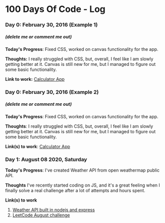 # 100 Days Of Code - Log

### Day 0: February 30, 2016 (Example 1)
##### (delete me or comment me out)

**Today's Progress**: Fixed CSS, worked on canvas functionality for the app.

**Thoughts:** I really struggled with CSS, but, overall, I feel like I am slowly getting better at it. Canvas is still new for me, but I managed to figure out some basic functionality.

**Link to work:** [Calculator App](http://www.example.com)

### Day 0: February 30, 2016 (Example 2)
##### (delete me or comment me out)

**Today's Progress**: Fixed CSS, worked on canvas functionality for the app.

**Thoughts**: I really struggled with CSS, but, overall, I feel like I am slowly getting better at it. Canvas is still new for me, but I managed to figure out some basic functionality.

**Link(s) to work**: [Calculator App](http://www.example.com)


### Day 1: August 08 2020, Saturday

**Today's Progress**: I've created Weather API from open weathermap public API.

**Thoughts** I've recently started coding on JS, and it's a great feeling when I finally solve a real challenge after a lot of attempts and hours spent.

**Link(s) to work**
1. [Weather API built in nodejs and express](https://github.com/peesajagadeesh/Weather-API/commit/c08bf7b0e85178b9911d2f1cd6a57dab804558ee)
2. [LeetCode August challenge ](https://github.com/peesajagadeesh/LeetCode/commit/0c6bb6f241efbb09d0ca1e841cefe33b3ecc73a5)
